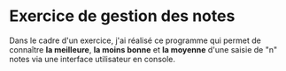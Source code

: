 # Exercice de gestion des notes

Dans le cadre d'un exercice, j'ai réalisé ce programme qui permet de connaître **la meilleure**, **la moins bonne** et **la moyenne** d'une saisie de "n" notes via une interface utilisateur en console. 

